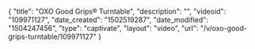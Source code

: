 {
    "title": "OXO Good Grips&reg; Turntable",
    "description": "",
    "videoid": "109971127",
    "date_created": "1502519287",
    "date_modified": "1504247456",
    "type": "captivate",
    "layout": "video",
    "url": "\/v\/oxo-good-grips-turntable\/109971127"
}